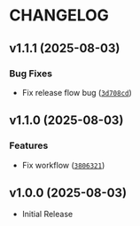 # CHANGELOG

<!-- version list -->

## v1.1.1 (2025-08-03)

### Bug Fixes

- Fix release flow bug
  ([`3d708cd`](https://github.com/varphi-lang/varphi-devkit/commit/3d708cd376df3fa0312413f08869f2ec12ff68d3))


## v1.1.0 (2025-08-03)

### Features

- Fix workflow
  ([`3806321`](https://github.com/varphi-lang/varphi-devkit/commit/3806321fd14dce855eb001ffb01b73c88bd4fb56))


## v1.0.0 (2025-08-03)

- Initial Release
